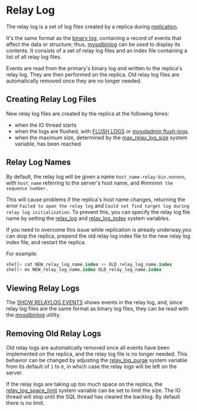 # Relay Log

The relay log is a set of log files created by a replica during [replication](/replication/standard-replication/).

It's the same format as the [binary log](/mariadb-administration/server-monitoring-logs/binary-log/), containing a record of events that affect the data or structure; thus, [mysqlbinlog](/clients-utilities/mysqlbinlog/) can be used to display its contents. It consists of a set of relay log files and an index file containing a list of all relay log files.

Events are read from the primary's binary log and written to the replica's relay log. They are then performed on the replica. Old relay log files are automatically removed once they are no longer needed.

## Creating Relay Log Files

New relay log files are created by the replica at the following times:

- when the IO thread starts
- when the logs are flushed, with [FLUSH LOGS](/sql-statements-structure/sql-statements/administrative-sql-statements/flush-commands/flush/) or [mysqladmin flush-logs](/clients-utilities/mysqladmin/).
- when the maximum size, determined by the [max_relay_log_size](/kb/en/replication-and-binary-log-server-system-variables/#max_relay_log_size) system variable, has been reached

## Relay Log Names

By default, the relay log will be given a name `host_name-relay-bin.nnnnnn`, with `host_name` referring to the server's host name, and #nnnnnn` the sequence number.`

This will cause problems if the replica's host name changes, returning the error `Failed to open the relay log` and `Could not find target log during relay log initialization`. To prevent this, you can specify the relay log file name by setting the [relay_log](/kb/en/replication-and-binary-log-server-system-variables/#relay_log) and [relay_log_index](/kb/en/replication-and-binary-log-server-system-variables/#relay_log_index) system variables.

If you need to overcome this issue while replication is already underway,you can stop the replica, prepend the old relay log index file to the new relay log index file, and restart the replica.

For example:

```sql
shell> cat NEW_relay_log_name.index >> OLD_relay_log_name.index
shell> mv NEW_relay_log_name.index OLD_relay_log_name.index
```

## Viewing Relay Logs

The [SHOW RELAYLOG EVENTS](/sql-statements-structure/sql-statements/administrative-sql-statements/show/show-relaylog-events/) shows events in the relay log, and, since relay log files are the same format as binary log files, they can be read with the [mysqlbinlog](/clients-utilities/mysqlbinlog/) utility.

## Removing Old Relay Logs

Old relay logs are automatically removed once all events have been implemented on the replica, and the relay log file is no longer needed. This behavior can be changed by adjusting the [relay_log_purge](/kb/en/replication-and-binary-log-server-system-variables/#relay_log_purge) system variable from its default of `1` to `0`, in which case the relay logs will be left on the server.

If the relay logs are taking up too much space on the replica, the [relay_log_space_limit](/kb/en/replication-and-binary-log-server-system-variables/#relay_log_space_limit) system variable can be set to limit the size. The IO thread will stop until the SQL thread has cleared the backlog. By default there is no limit.